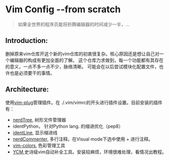 # Vim Config --from scratch



> 如果全世界的程序员能将折腾编辑器的时间减少一半，...

## Introduction: 
删掉原来vim仓库开这个新的vim仓库的初衷很复杂。核心原因还是想让自己对一个编辑器的构成有更加全面的了解。
这个仓库力求做到，每一个功能都有其存在的意义，一点不多一点不少，脉络清晰。
可能会在以后尝试模块化配置文件，也许也是必须要干的事情。

## Architecture:

使用[vim-plug](https://github.com/junegunn/vim-plug)管理插件。在 ./.vim/vimrc的开头进行插件设置。目前安装的插件有：

* [nerdTree](https://github.com/scrooloose/nerdtree), 树形文件管理器
* identPython， 针对Python lang. 的缩进优化（pep8）
* [identLine](https://github.com/Yggdroot/indentLine), 显示缩进线
* [nerdCommenter](https://github.com/scrooloose/nerdcommenter), 多行注释。在Visual mode下选中使用<leader> + <cm>进行注释。
* [vim-colors](https://github.com/jakwings/vim-colors), 色彩管理工具
* [YCM](https://github.com/Valloric/YouCompleteMe),史诗级vim自动补全工具。安装较麻烦，环境很难处理，看情况出教程。

 

 
